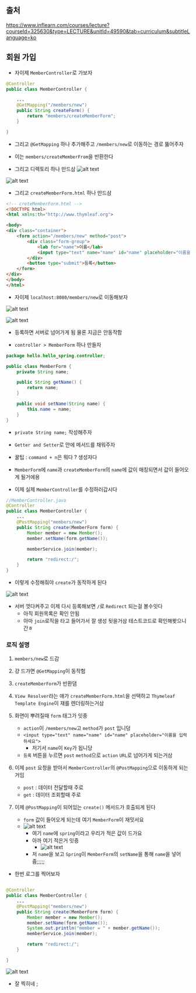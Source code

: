 ## 출처

https://www.inflearn.com/courses/lecture?courseId=325630&type=LECTURE&unitId=49590&tab=curriculum&subtitleLanguage=ko

## 회원 가입

- 자이제 `MemberController`로 가보자

```java
@Controller
public class MemberController {

    ...
    @GetMapping("/members/new")
    public String createForm() {
        return "members/createMemberForm";
    }

}

```

- 그리고 `@GetMapping` 하나 추가해주고 `/members/new`로 이동하는 경로 뚫어주자

- 이는 `members/createMemberFrom`을 반환한다

- 그리고 디렉토리 하나 만드삼
![alt text](image-116.png)

![alt text](image-117.png)

- 그리고 `createMemberForm.html` 하나 만드삼

```html
<!-- creteMemberForm.html -->
<!DOCTYPE html>
<html xmlns:th="http://www.thymleaf.org">

<body>
<div class="container">
    <form action="/members/new" method="post">
        <div class="form-group">
            <lab for="name">이름</lab>
            <input type="text" name="name" id="name" placeholder="이름을 입력하세요">
        </div>
        <button type="submit">등록</button>
    </form>
</div>
</body>
</html>
```

- 자이제 `localhost:8080/members/new`로 이동해보자

![alt text](image-118.png)

![alt text](image-119.png)

- 등록하면 서버로 넘어가게 됨 물론 지금은 안동작함

- `controller > MemberForm` 하나 만들자

```java
package hello.hello_spring.controller;

public class MemberForm {
    private String name;

    public String getName() {
        return name;
    }

    public void setName(String name) {
        this.name = name;
    }
}

```
- `private String name;` 작성해주자
- `Getter and Setter`로 안에 메서드를 채워주자
- 꿀팁 : `command + n`은 뭐다 ? 생성자다

- `MemberForm`에 `name`과 `createMemberForm`의 `name`에 값이 매칭되면서 값이 들어오게 될거에용 

- 이제 실제 `MemberController`를 수정하러갑시다

```java
//MemberController.java
@Controller
public class MemberController {
    ...
    @PostMapping("members/new")
    public String create(MemberForm form) {
        Member member = new Member();
        member.setName(form.getName());

        memberService.join(member);

        return "redirect:/";
    }
}
```

- 이렇게 수정해줘야 `create`가 동작하게 된다

![alt text](image-120.png)

- 서버 껏다켜주고 이제 다시 등록해보면 `/`로 `Redirect` 되는걸 볼수잇다
    - 아직 회원목록은 확인 안됨
    - 아마 `join`로직을 타고 들어가서 잘 생성 됫을거삼 테스트코드로 확인해봣으니간ㅎ

### 로직 설명

1. `members/new`로 드감
2. 걍 드가면 `@GetMapping`이 동작험
3. `createMemberForm`가 반환댐
4. `View Resolver`라는 애가 `createMemberForm.html`을 선택하고 `Thymeleaf` `Template Engine`이 쟤를 렌더링하는거삼
5. 화면이 뿌려질때 `form` 태그가 잇죵
    - `action`이 `/members/new`고 `method`가 `post` 입니덩
    - `<input type="text" name="name" id="name" placeholder="이름을 입력하세요">`
        - 저기서 `name`이 `Key`가 됩니당
    - `등록` 버튼을 누르면 `post` `method`으로 `action` `URL`로 넘어가게 되는거삼
6. 이제 `post` 요청을 받아서 `MemberController`의 `@PostMapping`으로 이동하게 되는거임
    - `post` : 데이터 전달할때 주로
    - `get` : 데이터 조회할때 주로

7. 이제 `@PostMapping`이 되어있는 `create()` 메서드가 호출되게 된다
    - `form` 값이 들어오게 되는데 여기 `MemberForm`이 재밋서요
    - ![alt text](image-121.png)
        - 여기 `name`에 `spring`이라고 우리가 적은 값이 드가요
        - 아까 여기 적은거 잇죵
            - ![alt text](image-122.png)
        - 저 `name`을 보고 `Spring`이 `MemberForm`의 `setName`을 통해 `name`을 넣어줌;;;;;

- 한번 로그를 찍어보자

```java

@Controller
public class MemberController {
    ...
    @PostMapping("members/new")
    public String create(MemberForm form) {
        Member member = new Member();
        member.setName(form.getName());
        System.out.println("member = " + member.getName());
        memberService.join(member);

        return "redirect:/";
    }

}

```

![alt text](image-123.png)

- 잘 찍히네 ;